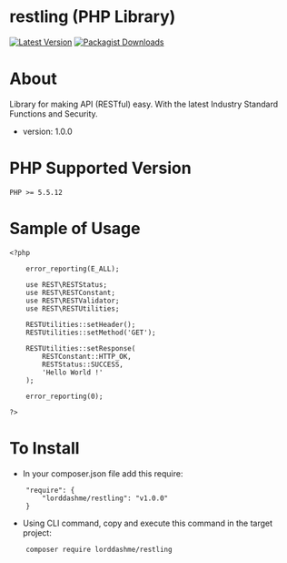 
  restling (PHP Library)
=========================================

[![Latest Version](https://img.shields.io/packagist/v/lorddashme/webservice-v1-green.svg?colorB=e50000)](https://packagist.org/packages/lorddashme/restling) [![Packagist Downloads](https://img.shields.io/packagist/dt/lorddashme/webservice-v1.svg?colorB=00e500)](https://packagist.org/packages/lorddashme/restling/stats)

# About

Library for making API (RESTful) easy. With the latest Industry Standard Functions and Security.

* version: 1.0.0

# PHP Supported Version

```
PHP >= 5.5.12
```

# Sample of Usage

```
<?php

	error_reporting(E_ALL);

	use REST\RESTStatus;
	use REST\RESTConstant;
	use REST\RESTValidator;
	use REST\RESTUtilities;

	RESTUtilities::setHeader();
	RESTUtilities::setMethod('GET');

	RESTUtilities::setResponse(
		RESTConstant::HTTP_OK, 
		RESTStatus::SUCCESS, 
		'Hello World !'
	);

	error_reporting(0);

?>
```

# To Install

* In your composer.json file add this require:

```
	"require": {
        "lorddashme/restling": "v1.0.0"
	}
```

* Using CLI command, copy and execute this command in the target project:
```
	composer require lorddashme/restling
```
